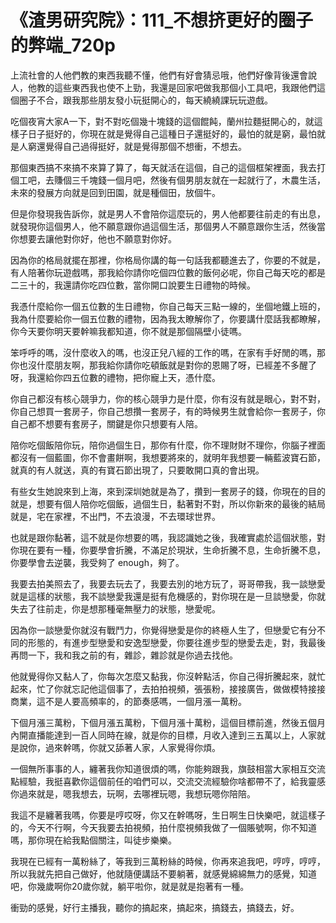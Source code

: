 # 《渣男研究院》：111_不想挤更好的圈子的弊端_720p

上流社會的人他們教的東西我聽不懂，他們有好會猜忌哦，他們好像背後還會說人，他教的這些東西我也使不上勁，我還是回家吧做我那個小工具吧，我跟他們這個圈子不合，跟我那些朋友發小玩挺開心的，每天繞繞課玩玩遊戲。

吃個夜宵大家A一下，對不對吃個幾十塊錢的這個餛飩，蘭州拉麵挺開心的，就這樣子日子挺好的，你現在就是覺得自己這種日子還挺好的，最怕的就是窮，最怕就是人窮還覺得自己過得挺好，就是覺得那個不想衝，不想去。

那個東西搞不來搞不來算了算了，每天就活在這個，自己的這個框架裡面，我去打個工吧，去賺個三千塊錢一個月吧，然後有個男朋友就在一起就行了，木農生活，未來的發展方向就是回到田園，就是種個田，放個牛。

但是你發現我告訴你，就是男人不會陪你這麼玩的，男人他都要往前走的有出息，就發現你這個男人，他不願意跟你過這個生活，那個男人不願意跟你生活，然後當你想要去讓他對你好，他也不願意對你好。

因為你的格局就擺在那裡，你格局你講的每一句話我都聽進去了，你要的不就是，有人陪著你玩遊戲嗎，那我給你請你吃個四位數的飯何必呢，你自己每天吃的都是二三十的，我還請你吃四位數，當你開口說要生日禮物的時候。

我憑什麼給你一個五位數的生日禮物，你自己每天三點一線的，坐個地鐵上班的，我為什麼要給你一個五位數的禮物，因為我太瞭解你了，你要講什麼話我都瞭解，你今天要你明天要幹嘛我都知道，你不就是那個隔壁小徒嗎。

笨呼呼的嗎，沒什麼收入的嗎，也沒正兒八經的工作的嗎，在家有手好閒的嗎，那你也沒什麼朋友啊，那我給你請你吃頓飯就是對你的恩賜了呀，已經差不多醒了呀，我還給你四五位數的禮物，把你寵上天，憑什麼。

你自己都沒有核心競爭力，你的核心競爭力是什麼，你有沒有就是眼心，對不對，你自己想買一套房子，你自己想攢一套房子，有的時候男生就會給你一套房子，你自己都不想要有套房子，關鍵是你只想要有人陪。

陪你吃個飯陪你玩，陪你過個生日，那你有什麼，你不理財財不理你，你腦子裡面都沒有一個藍圖，你不會畫餅啊，我想要將來的，就明年我想要一輛藍波寶石節，就真的有人就送，真的有寶石節出現了，只要敢開口真的會出現。

有些女生她說來到上海，來到深圳她就是為了，攢到一套房子的錢，你現在的目的就是，想要有個人陪你吃個飯，過個生日，黏著對不對，所以你新來的最後的結局就是，宅在家裡，不出門，不去浪漫，不去環球世界。

也就是跟你黏著，這不就是你想要的嗎，我認識她之後，我確實處於這個狀態，對你現在要有一種，你要學會折騰，不滿足於現狀，生命折騰不息，生命折騰不息，你要學會去逆襲，我受夠了 enough，夠了。

我要去拍美照去了，我要去玩去了，我要去別的地方玩了，哥哥帶我，我一談戀愛就是這樣的狀態，我不談戀愛我還是挺有危機感的，對你現在是一旦談戀愛，你就失去了往前走，你是想那種毫無壓力的狀態，戀愛呢。

因為你一談戀愛你就沒有戰鬥力，你覺得戀愛是你的終極人生了，但戀愛它有分不同的形態的，有進步型戀愛和安逸型戀愛，你要往進步型的戀愛去走，對，我最後再問一下，我和我之前的有，雜診，雜診就是你過去找他。

他就覺得你又黏人了，你每次怎麼又黏我，你沒幹點活，你自己得折騰起來，就忙起來，忙了你就忘記他這個事了，去拍拍視頻，張張粉，接接廣告，做做模特接接商業，這不是人要高頻率的，的節奏感嗎，一個月漲一萬粉。

下個月漲三萬粉，下個月漲五萬粉，下個月漲十萬粉，這個目標前進，然後五個月內開直播能達到一百人同時在線，就是你的目標，月收入達到三五萬以上，人家就是說你，過來幹嗎，你就又舔著人家，人家覺得你煩。

一個無所事事的人，纏著我你知道很煩的嗎，你能夠跟我，旗鼓相當大家相互交流點經驗，我挺喜歡你這個前任的咱們可以，交流交流經驗你啥都帶不了，給我靈感你過來就是，嗯我想去，玩啊，去哪裡玩嗯，我想玩嗯你陪陪。

我這不是纏著我嗎，你要是哼哎呀，你又在幹嗎呀，生日啊生日快樂吧，就這樣子的，今天不行啊，今天我要去拍視頻，拍什麼視頻我做了一個賬號啊，你不知道嗎，那你現在給我點個關注，叫徒步樂樂。

我現在已經有一萬粉絲了，等我到三萬粉絲的時候，你再來追我吧，哼哼，哼哼，所以我就先把自己做好，他就隨便講話不要躺著，就感覺綿綿無力的感覺，知道吧，你幾歲啊你20歲你就，躺平啦你，就是就是抱著有一種。

衝勁的感覺，好行主播我，聽你的搞起來，搞起來，搞錢去，搞錢去，好。